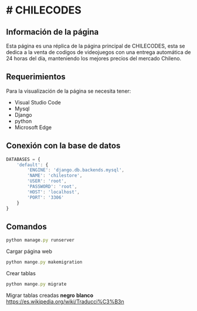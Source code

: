 # # CHILECODES
## Información de la página
Esta página es una réplica de la página principal de CHILECODES, esta se dedica a la venta de codigos de videojuegos con una entrega automática de 24 horas del día, manteniendo los mejores precios del mercado Chileno.
## Requerimientos
Para la visualización de la página se necesita tener:
* Visual Studio Code
* Mysql
* Django
* python
* Microsoft Edge
## Conexión con la base de datos
```javascript
DATABASES = {
    'default': {
        'ENGINE': 'django.db.backends.mysql',
        'NAME': 'chilestore',
        'USER': 'root',
        'PASSWORD': 'root',
        'HOST': 'localhost',
        'PORT': '3306'
    }
}
```
## Comandos
```javascript
python manage.py runserver
```
Cargar página web
```javascript
python mange.py makemigration
```
Crear tablas
```javascript
python mange.py migrate
```
Migrar tablas creadas
**negro**
**blanco**
https://es.wikipedia.org/wiki/Traducci%C3%B3n
